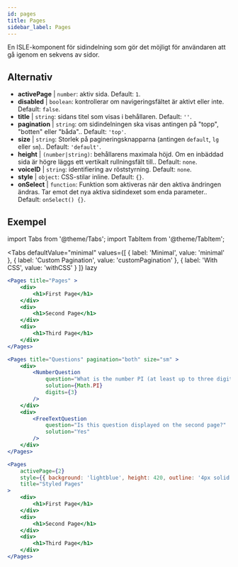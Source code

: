 ```yaml
---
id: pages 
title: Pages
sidebar_label: Pages
---
```


En ISLE-komponent för sidindelning som gör det möjligt för användaren att gå igenom en sekvens av sidor.

## Alternativ

* __activePage__ | `number`: aktiv sida. Default: `1`.
* __disabled__ | `boolean`: kontrollerar om navigeringsfältet är aktivt eller inte. Default: `false`.
* __title__ | `string`: sidans titel som visas i behållaren. Default: `''`.
* __pagination__ | `string`: om sidindelningen ska visas antingen på "topp", "botten" eller "båda".. Default: `'top'`.
* __size__ | `string`: Storlek på pagineringsknapparna (antingen `default`, `lg` eller `sm`).. Default: `'default'`.
* __height__ | `(number|string)`: behållarens maximala höjd. Om en inbäddad sida är högre läggs ett vertikalt rullningsfält till.. Default: `none`.
* __voiceID__ | `string`: identifiering av röststyrning. Default: `none`.
* __style__ | `object`: CSS-stilar inline. Default: `{}`.
* __onSelect__ | `function`: Funktion som aktiveras när den aktiva ändringen ändras. Tar emot det nya aktiva sidindexet som enda parameter.. Default: `onSelect() {}`.


## Exempel

import Tabs from '@theme/Tabs';
import TabItem from '@theme/TabItem';

<Tabs
    defaultValue="minimal"
    values={[
        { label: 'Minimal', value: 'minimal' },
        { label: 'Custom Pagination', value: 'customPagination' },
        { label: 'With CSS', value: 'withCSS' }
    ]}
    lazy
>

<TabItem value="minimal">

```jsx live
<Pages title="Pages" >
    <div>
        <h1>First Page</h1>
    </div>
    <div>
        <h1>Second Page</h1>
    </div>
    <div>
        <h1>Third Page</h1>
    </div>
</Pages>
```

</TabItem>

<TabItem value="customPagination" >

```jsx live
<Pages title="Questions" pagination="both" size="sm" >
    <div>
        <NumberQuestion
            question="What is the number PI (at least up to three digits after the decimal point)?"
            solution={Math.PI}
            digits={3}
        />
    </div>
    <div>
        <FreeTextQuestion 
            question="Is this question displayed on the second page?"
            solution="Yes" 
        />
    </div>
</Pages>
```
</TabItem>

<TabItem value="withCSS">

```jsx live
<Pages 
    activePage={2}
    style={{ background: 'lightblue', height: 420, outline: '4px solid black' }} 
    title="Styled Pages"
>
    <div>
        <h1>First Page</h1>
    </div>
    <div>
        <h1>Second Page</h1>
    </div>
    <div>
        <h1>Third Page</h1>
    </div>
</Pages>
```

</TabItem>

</Tabs>


